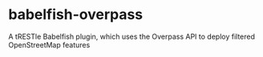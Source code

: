 # babelfish-overpass
A tRESTle Babelfish plugin, which uses the Overpass API to deploy filtered OpenStreetMap features
